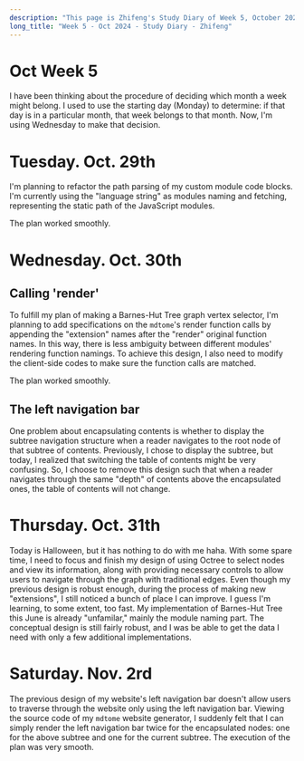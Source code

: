 ```yaml
---
description: "This page is Zhifeng's Study Diary of Week 5, October 2024."
long_title: "Week 5 - Oct 2024 - Study Diary - Zhifeng"
---
```


# Oct Week 5

I have been thinking about the procedure of deciding which month a week might belong. I used to use the starting day (Monday) to determine: if that day is in a particular month, that week belongs to that month. Now, I'm using Wednesday to make that decision.

# Tuesday. Oct. 29th

I'm planning to refactor the path parsing of my custom module code blocks. I'm currently using the "language string" as modules naming and fetching, representing the static path of the JavaScript modules.

The plan worked smoothly.

# Wednesday. Oct. 30th

## Calling 'render'

To fulfill my plan of making a Barnes-Hut Tree graph vertex selector, I'm planning to add specifications on the `mdtome`'s render function calls by appending the "extension" names after the "render" original function names. In this way, there is less ambiguity between different modules' rendering function namings. To achieve this design, I also need to modify the client-side codes to make sure the function calls are matched.

The plan worked smoothly.

## The left navigation bar

One problem about encapsulating contents is whether to display the subtree navigation structure when a reader navigates to the root node of that subtree of contents. Previously, I chose to display the subtree, but today, I realized that switching the table of contents might be very confusing. So, I choose to remove this design such that when a reader navigates through the same "depth" of contents above the encapsulated ones, the table of contents will not change.

# Thursday. Oct. 31th

Today is Halloween, but it has nothing to do with me haha. With some spare time, I need to focus and finish my design of using Octree to select nodes and view its information, along with providing necessary controls to allow users to navigate through the graph with traditional edges. Even though my previous design is robust enough, during the process of making new "extensions", I still noticed a bunch of place I can improve. I guess I'm learning, to some extent, too fast. My implementation of Barnes-Hut Tree this June is already "unfamilar," mainly the module naming part. The conceptual design is still fairly robust, and I was be able to get the data I need with only a few additional implementations.

# Saturday. Nov. 2rd

The previous design of my website's left navigation bar doesn't allow users to traverse through the website only using the left navigation bar. Viewing the source code of my `mdtome` website generator, I suddenly felt that I can simply render the left navigation bar twice for the encapsulated nodes: one for the above subtree and one for the current subtree. The execution of the plan was very smooth.
